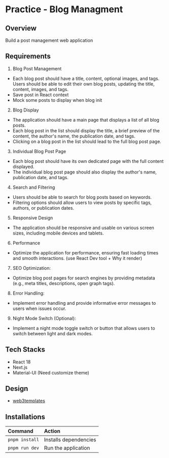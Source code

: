 # Practice - Blog Managment

## Overview

Build a post management web application

## Requirements

1. Blog Post Management

- Each blog post should have a title, content, optional images, and tags.
  Users should be able to edit their own blog posts, updating the title, content, images, and tags.
- Save post in React context
- Mock some posts to display when blog init

2. Blog Display

- The application should have a main page that displays a list of all blog posts.
- Each blog post in the list should display the title, a brief preview of the content, the author's name, the publication date, and tags.
- Clicking on a blog post in the list should lead to the full blog post page.

3. Individual Blog Post Page

- Each blog post should have its own dedicated page with the full content displayed.
- The individual blog post page should also display the author's name, publication date, and tags.

4. Search and Filtering

- Users should be able to search for blog posts based on keywords.
- Filtering options should allow users to view posts by specific tags, authors, or publication dates.

5. Responsive Design

- The application should be responsive and usable on various screen sizes, including mobile devices and tablets.

6. Performance

- Optimize the application for performance, ensuring fast loading times and smooth interactions. (use React Dev tool + Why it render)

7. SEO Optimization:

- Optimize blog post pages for search engines by providing metadata (e.g., meta titles, descriptions, open graph tags).

8. Error Handling:

- Implement error handling and provide informative error messages to users when issues occur.

9. Night Mode Switch (Optional):

- Implement a night mode toggle switch or button that allows users to switch between light and dark modes.

## Tech Stacks

- React 18
- Next.js
- Material-UI (Need customize theme)

## Design

- [web3templates](https://stablo-pro.web3templates.com/home/lifestyle)

## Installations

| Command        | Action                |
| :------------- | :-------------------- |
| `pnpm install` | Installs dependencies |
| `pnpm run dev` | Run the application   |
